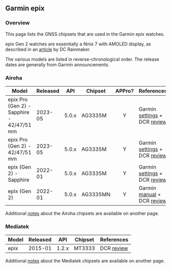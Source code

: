 ## Garmin epix

### Overview

This page lists the GNSS chipsets that are used in the Garmin epix watches.

epix Gen 2 watches are essentially a fēnix 7 with AMOLED display, as described in an [article](https://www.dcrainmaker.com/2023/12/garmin-fenix7-epix-release-history-explained.html) by DC Rainmaker.

The various models are listed in reverse-chronological order. The release dates are generally from Garmin announcements.



### Airoha

| Model                       | Released   | API | Chipset | APPro? | References |
| --------------------------- | ---------- | ---------- | ---------- | :--------: | ---------- |
| epix Pro (Gen 2) - Sapphire - 42/47/51 mm | 2023-05 | 5.0.x | AG3335M | Y | Garmin [settings](https://support.garmin.com/en-GB/?faq=AJb6TtPSBU0dnAqkVP9u19) + DCR [review](https://www.dcrainmaker.com/2023/05/garmin-epix-pro-in-depth-review-now-in-three-sizes.html) |
| epix Pro (Gen 2) - 42/47/51 mm | 2023-05 | 5.0.x | AG3335M | Y | Garmin [settings](https://support.garmin.com/en-GB/?faq=AJb6TtPSBU0dnAqkVP9u19) + DCR [review](https://www.dcrainmaker.com/2023/05/garmin-epix-pro-in-depth-review-now-in-three-sizes.html) |
| epix (Gen 2) - Sapphire | 2022-01 | 5.0.x | AG3335M | Y | Garmin [settings](https://support.garmin.com/en-GB/?faq=AJb6TtPSBU0dnAqkVP9u19) + DCR [review](https://www.dcrainmaker.com/2022/01/garmin-epix-in-depth-review.html) |
| epix (Gen 2) | 2022-01 | 5.0.x | AG3335MN | Y | Garmin [manual](https://www8.garmin.com/manuals/webhelp/GUID-E5C62F3F-DCE3-4197-8CA5-E419B2A55D12/EN-US/GUID-9AC5D40D-5CCE-4D21-B8C2-10A04B25E152.html) + DCR [review](https://www.dcrainmaker.com/2022/01/garmin-epix-in-depth-review.html) |

Additional [notes](../../../chipsets/airoha/devices.md) about the Airoha chipsets are available on another page.



### Mediatek

| Model | Released | API   | Chipset | References                                                   |
| ----- | -------- | ----- | ------- | ------------------------------------------------------------ |
| epix  | 2015-01  | 1.2.x | MT3333  | DCR [review](https://www.dcrainmaker.com/2015/01/garmin-epix-mapping-multisport.html) |

Additional [notes](../../../chipsets/mediatek/devices.md) about the Mediatek chipsets are available on another page.

